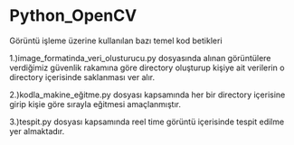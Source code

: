 # Python_OpenCV

Görüntü işleme üzerine kullanılan bazı temel kod betikleri

1.)image_formatinda_veri_olusturucu.py dosyasında alınan görüntülere verdiğimiz güvenlik rakamına göre directory oluşturup kişiye ait verilerin o directory içerisinde saklanması ver alır.

2.)kodla_makine_eğitme.py dosyası kapsamında her bir directory içerisine girip kişie göre sırayla eğitmesi amaçlanmıştır.

3.)tespit.py dosyası kapsamında reel time görüntü içerisinde tespit edilme yer almaktadır.
